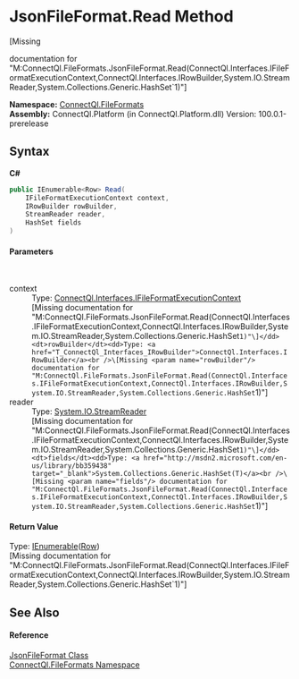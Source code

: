 # JsonFileFormat.Read Method 
 

\[Missing <summary> documentation for "M:ConnectQl.FileFormats.JsonFileFormat.Read(ConnectQl.Interfaces.IFileFormatExecutionContext,ConnectQl.Interfaces.IRowBuilder,System.IO.StreamReader,System.Collections.Generic.HashSet`1)"\]

**Namespace:**&nbsp;<a href="N_ConnectQl_FileFormats">ConnectQl.FileFormats</a><br />**Assembly:**&nbsp;ConnectQl.Platform (in ConnectQl.Platform.dll) Version: 100.0.1-prerelease

## Syntax

**C#**<br />
``` C#
public IEnumerable<Row> Read(
	IFileFormatExecutionContext context,
	IRowBuilder rowBuilder,
	StreamReader reader,
	HashSet fields
)
```


#### Parameters
&nbsp;<dl><dt>context</dt><dd>Type: <a href="T_ConnectQl_Interfaces_IFileFormatExecutionContext">ConnectQl.Interfaces.IFileFormatExecutionContext</a><br />\[Missing <param name="context"/> documentation for "M:ConnectQl.FileFormats.JsonFileFormat.Read(ConnectQl.Interfaces.IFileFormatExecutionContext,ConnectQl.Interfaces.IRowBuilder,System.IO.StreamReader,System.Collections.Generic.HashSet`1)"\]</dd><dt>rowBuilder</dt><dd>Type: <a href="T_ConnectQl_Interfaces_IRowBuilder">ConnectQl.Interfaces.IRowBuilder</a><br />\[Missing <param name="rowBuilder"/> documentation for "M:ConnectQl.FileFormats.JsonFileFormat.Read(ConnectQl.Interfaces.IFileFormatExecutionContext,ConnectQl.Interfaces.IRowBuilder,System.IO.StreamReader,System.Collections.Generic.HashSet`1)"\]</dd><dt>reader</dt><dd>Type: <a href="http://msdn2.microsoft.com/en-us/library/6aetdk20" target="_blank">System.IO.StreamReader</a><br />\[Missing <param name="reader"/> documentation for "M:ConnectQl.FileFormats.JsonFileFormat.Read(ConnectQl.Interfaces.IFileFormatExecutionContext,ConnectQl.Interfaces.IRowBuilder,System.IO.StreamReader,System.Collections.Generic.HashSet`1)"\]</dd><dt>fields</dt><dd>Type: <a href="http://msdn2.microsoft.com/en-us/library/bb359438" target="_blank">System.Collections.Generic.HashSet(T)</a><br />\[Missing <param name="fields"/> documentation for "M:ConnectQl.FileFormats.JsonFileFormat.Read(ConnectQl.Interfaces.IFileFormatExecutionContext,ConnectQl.Interfaces.IRowBuilder,System.IO.StreamReader,System.Collections.Generic.HashSet`1)"\]</dd></dl>

#### Return Value
Type: <a href="http://msdn2.microsoft.com/en-us/library/9eekhta0" target="_blank">IEnumerable</a>(<a href="T_ConnectQl_Results_Row">Row</a>)<br />\[Missing <returns> documentation for "M:ConnectQl.FileFormats.JsonFileFormat.Read(ConnectQl.Interfaces.IFileFormatExecutionContext,ConnectQl.Interfaces.IRowBuilder,System.IO.StreamReader,System.Collections.Generic.HashSet`1)"\]

## See Also


#### Reference
<a href="T_ConnectQl_FileFormats_JsonFileFormat">JsonFileFormat Class</a><br /><a href="N_ConnectQl_FileFormats">ConnectQl.FileFormats Namespace</a><br />